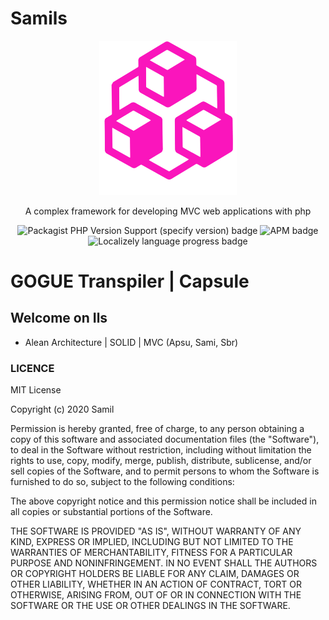# Samils

<p align="center">
  <img width="220" src="docs/assets/images/logo.png" />
</p>

<p align="center">A complex framework for developing MVC web applications with php</p>

<p align="center">
  <img alt="Packagist PHP Version Support (specify version) badge" src="https://img.shields.io/badge/php-%3E%3D5.3.9-blue?style=for-the-badge">
  <img alt="APM badge" src="https://img.shields.io/badge/license-MIT-green?style=for-the-badge" />
  <img alt="Localizely language progress badge" src="https://img.shields.io/badge/English%20(US)-97%25-green?style=for-the-badge">
</p>

# GOGUE Transpiler | Capsule

## Welcome on Ils

- Alean Architecture | SOLID | MVC (Apsu, Sami, Sbr)

### LICENCE

MIT License

Copyright (c) 2020 Samil

Permission is hereby granted, free of charge, to any person obtaining a copy
of this software and associated documentation files (the "Software"), to deal
in the Software without restriction, including without limitation the rights
to use, copy, modify, merge, publish, distribute, sublicense, and/or sell
copies of the Software, and to permit persons to whom the Software is
furnished to do so, subject to the following conditions:

The above copyright notice and this permission notice shall be included in all
copies or substantial portions of the Software.

THE SOFTWARE IS PROVIDED "AS IS", WITHOUT WARRANTY OF ANY KIND, EXPRESS OR
IMPLIED, INCLUDING BUT NOT LIMITED TO THE WARRANTIES OF MERCHANTABILITY,
FITNESS FOR A PARTICULAR PURPOSE AND NONINFRINGEMENT. IN NO EVENT SHALL THE
AUTHORS OR COPYRIGHT HOLDERS BE LIABLE FOR ANY CLAIM, DAMAGES OR OTHER
LIABILITY, WHETHER IN AN ACTION OF CONTRACT, TORT OR OTHERWISE, ARISING FROM,
OUT OF OR IN CONNECTION WITH THE SOFTWARE OR THE USE OR OTHER DEALINGS IN THE
SOFTWARE.

